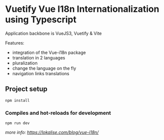 # Vuetify Vue I18n Internationalization using Typescript

Application backbone is VueJS3, Vuetify & Vite

Features:
- integration of the Vue-i18n package
- translation in 2 languages
- pluralization
- change the language on the fly
- navigation links translations


## Project setup

```
npm install

```

### Compiles and hot-reloads for development

```
npm run dev
```

_more info: https://lokalise.com/blog/vue-i18n/_